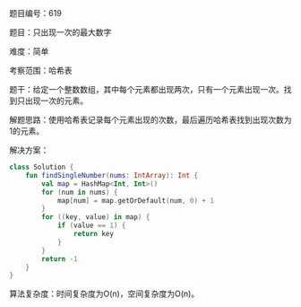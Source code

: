 题目编号：619

题目：只出现一次的最大数字

难度：简单

考察范围：哈希表

题干：给定一个整数数组，其中每个元素都出现两次，只有一个元素出现一次。找到只出现一次的元素。

解题思路：使用哈希表记录每个元素出现的次数，最后遍历哈希表找到出现次数为1的元素。

解决方案：

```kotlin
class Solution {
    fun findSingleNumber(nums: IntArray): Int {
        val map = HashMap<Int, Int>()
        for (num in nums) {
            map[num] = map.getOrDefault(num, 0) + 1
        }
        for ((key, value) in map) {
            if (value == 1) {
                return key
            }
        }
        return -1
    }
}
```

算法复杂度：时间复杂度为O(n)，空间复杂度为O(n)。
